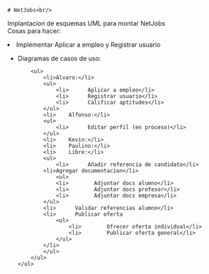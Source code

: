     # NetJobs<br/>
Implantacion de esquemas UML para montar NetJobs<br/>
Cosas para hacer:<br/>
<li>  Implementar Aplicar a empleo y Registrar usuario</li>
    <ul>
        <li>Diagramas de casos de uso:</li>

        <ul>   
            <li>Alvaro:</li>
            <ul>
                <li>      Aplicar a empleo</li>
                <li>      Registrar usuario</li>
                <li>      Calificar aptitudes</li>
            </ul>
            <li>    Alfonso:</li>
            <ul>
                <li>      Editar perfil (en proceso)</li>
            </ul>
            <li>    Kevin:</li>
            <li>    Paulino:</li>
            <li>    Libre:</li>
            <ul>
                <li>      Añadir referencia de candidato</li>
            <li>Agregar documentacion</li>
                <ul>      
                <li>        Adjuntar docs alumno</li>
                <li>        Adjuntar docs profesor</li>
                <li>        Adjuntar docs empresa</li>
            </ul>
            <li>      Validar referencias alumno</li>
            <li>      Publicar oferta
                <ul>
                    <li>        Ofrecer oferta individual</li>
                    <li>        Publicar oferta general</li>
                </ul>
            </li>
            </ul> 
        </ul>
    </ul>
